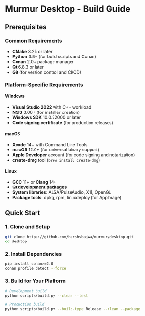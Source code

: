 # Murmur Desktop - Build Guide

## Prerequisites

### Common Requirements
- **CMake** 3.25 or later
- **Python** 3.8+ (for build scripts and Conan)
- **Conan** 2.0+ package manager
- **Qt** 6.8.3 or later
- **Git** (for version control and CI/CD)

### Platform-Specific Requirements

#### Windows
- **Visual Studio 2022** with C++ workload
- **NSIS** 3.08+ (for installer creation)
- **Windows SDK** 10.0.22000 or later
- **Code signing certificate** (for production releases)

#### macOS
- **Xcode** 14+ with Command Line Tools
- **macOS** 12.0+ (for universal binary support)
- **Apple Developer** account (for code signing and notarization)
- **create-dmg** tool (`brew install create-dmg`)

#### Linux
- **GCC** 11+ or **Clang** 14+
- **Qt development packages**
- **System libraries**: ALSA/PulseAudio, X11, OpenGL
- **Package tools**: dpkg, rpm, linuxdeploy (for AppImage)

## Quick Start

### 1. Clone and Setup
```bash
git clone https://github.com/harshsbajwa/murmur/desktop.git
cd desktop
```

### 2. Install Dependencies
```bash
pip install conan>=2.0
conan profile detect --force
```

### 3. Build for Your Platform
```bash
# Development build
python scripts/build.py --clean --test

# Production build
python scripts/build.py --build-type Release --clean --package
```
